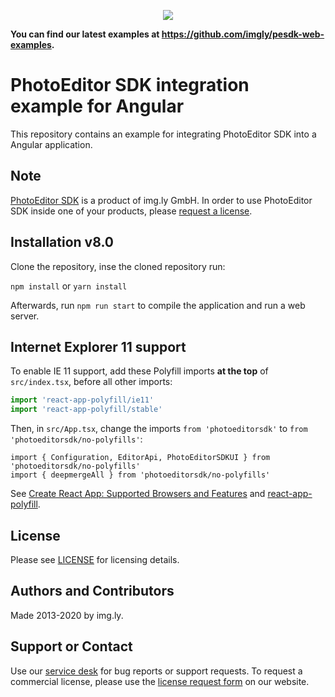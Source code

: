 <p align="center">
  <img src="https://img.ly/static/logos/PE.SDK_Logo.svg" />
</p>

**You can find our latest examples at https://github.com/imgly/pesdk-web-examples.**

# PhotoEditor SDK integration example for Angular

This repository contains an example for integrating PhotoEditor SDK into a Angular application.

## Note

[PhotoEditor SDK](https://img.ly/photo-sdk/?utm_campaign=Projects&utm_source=Github&utm_medium=Side_Projects&utm_content=Angular-Demo)
is a product of img.ly GmbH. In order to use PhotoEditor SDK inside one of your products, please
[request a license](https://img.ly/pricing/?utm_campaign=Projects&utm_source=Github&utm_medium=Side_Projects&utm_content=Angular-Demo).

## Installation v8.0

Clone the repository, inse the cloned repository run:

`npm install` or `yarn install`

Afterwards, run `npm run start` to compile the application and run a web server.

## Internet Explorer 11 support

To enable IE 11 support, add these Polyfill imports **at the top** of `src/index.tsx`, before all other imports:

```typescript
import 'react-app-polyfill/ie11'
import 'react-app-polyfill/stable'
```

Then, in `src/App.tsx`, change the imports `from 'photoeditorsdk'` to `from 'photoeditorsdk/no-polyfills'`:

```
import { Configuration, EditorApi, PhotoEditorSDKUI } from 'photoeditorsdk/no-polyfills'
import { deepmergeAll } from 'photoeditorsdk/no-polyfills'
```

See [Create React App: Supported Browsers and Features](https://create-react-app.dev/docs/supported-browsers-features/) and [react-app-polyfill](https://github.com/facebook/create-react-app/blob/master/packages/react-app-polyfill/README.md).

## License

Please see [LICENSE](LICENSE.md) for licensing details.

## Authors and Contributors

Made 2013-2020 by img.ly.

## Support or Contact

Use our [service desk](https://support.img.ly) for bug reports or support requests. To request a commercial license, please use the [license request form](https://img.ly/pricing/?utm_campaign=Projects&utm_source=Github&utm_medium=Side_Projects&utm_content=Angular-Demo) on our website.
